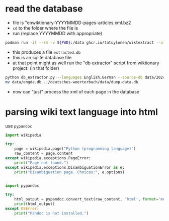 # read the database


- file is "enwiktionary-YYYYMMDD-pages-articles.xml.bz2
- `cd` to the folder where the file is
- run (replace YYYYMMDD with appropriate)
```bash
podman run -it --rm -v ${PWD}:/data ghcr.io/tatuylonen/wiktextract --all-languages --all --db-path data/extracted.db data/enwiktionary-YYYYMMDD-pages-articles.xml.bz2
```
- this produces a file `extracted.db`
- this is an sqlite database file
- at that point might as well run the "db extractor" script from wiktionary project: (in that folder)
```bash
python db_extractor.py --languages English,German --source-db data/2024-05/extracted.db --dest-db data/engde.db
mv data/engde.db ../deutsches-woerterbuch/data/dump-data.db
```
- now can "just" process the xml of each page in the database


# parsing wiki text language into html
use `pypandoc`

```python
import wikipedia

try:
    page = wikipedia.page("Python (programming language)")
    raw_content = page.content
except wikipedia.exceptions.PageError:
    print("Page not found.")
except wikipedia.exceptions.DisambiguationError as e:
    print("Disambiguation page. Choices:", e.options)


import pypandoc

try:
    html_output = pypandoc.convert_text(raw_content, 'html', format='mediawiki')
    print(html_output)
except OSError:
    print("Pandoc is not installed.")

```



